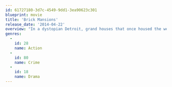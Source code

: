 ```yaml
---
id: 61727180-3d7c-4549-9dd1-3ea90623c301
blueprint: movie
title: 'Brick Mansions'
release_date: '2014-04-22'
overview: "In a dystopian Detroit, grand houses that once housed the wealthy are now homes of the city's most-dangerous criminals. Surrounding the area is a giant wall to keep the rest of Detroit safe. For undercover cop Damien Collier, every day is a battle against corruption as he struggles to bring his father's killer, Tremaine, to justice. Meanwhile, Damien and an ex-con named Lino work together to save the city from a plot to destroy it."
genres:
  -
    id: 28
    name: Action
  -
    id: 80
    name: Crime
  -
    id: 18
    name: Drama
---
```


